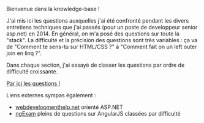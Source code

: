 Bienvenue dans la knowledge-base !

J'ai mis ici les questions auxquelles j'ai été confronté pendant les divers entretiens techniques que j'ai passés (pour un poste de developpeur senior asp.net) en 2014. En général, on m'a posé des questions sur toute la "stack". La difficulté et la précision des questions sont très variables : ça va de "Comment te sens-tu sur HTML/CSS ?" à "Comment fait on un left outer join en linq ?".

Dans chaque section, j'ai essayé de classer les questions par ordre de difficulté croissante.

[Par ici les questions !](../../wiki)

Liens externes sympas également : 
- [webdevelopmenthelp.net](http://www.webdevelopmenthelp.net/category/interview-questions) orienté ASP.NET
- [ngExam](https://github.com/gdi2290/ngExam) pleins de questions sur AngularJS classées par difficulté
